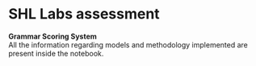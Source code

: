 # SHL Labs assessment

**Grammar Scoring System** <br>
All the information regarding models and methodology implemented are present inside the notebook. 
